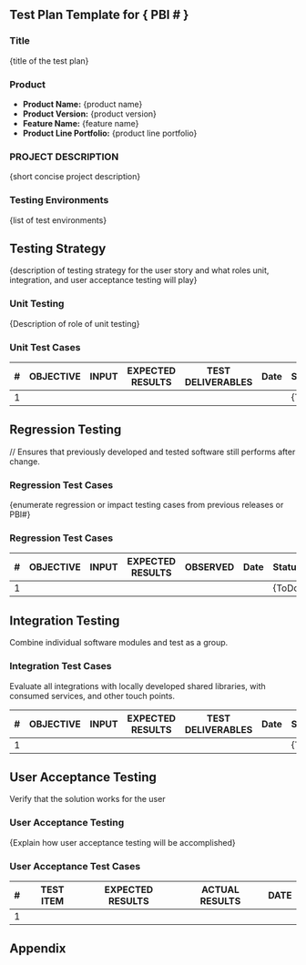 ## Test Plan Template for { PBI # }

### Title

{title of the test plan}

### Product 

- **Product Name:** {product name}
- **Product Version:** {product version}
- **Feature Name:** {feature name}
- **Product Line Portfolio:** {product line portfolio}

### PROJECT DESCRIPTION

{short concise project description}

### Testing Environments

{list of test environments}

## Testing Strategy

{description of testing strategy for the user story and what roles unit, integration, and user acceptance testing will play}

### Unit Testing

{Description of role of unit testing}

### Unit Test Cases

| \#  | OBJECTIVE | INPUT | EXPECTED RESULTS | TEST DELIVERABLES | Date | Status |
| --- | --------- | ----- | ---------------- | ----------------- | ---- | ------ |
| 1   |           |       |                  |                   |      |  {ToDo | In Progress | Pass | Fail | Aborted }    |

## Regression Testing

// Ensures that previously developed and tested software still performs after change.

### Regression Test Cases

{enumerate regression or impact testing cases from previous releases or PBI#}

### Regression Test Cases

| #   | OBJECTIVE | INPUT | EXPECTED RESULTS | OBSERVED | Date | Status |
| --- | --------- | ----- | ---------------- | -------- | ---- | ------ |
| 1   |           |       |                  |          |      |  {ToDo | In Progress | Pass | Fail | Aborted }    |

## Integration Testing

Combine individual software modules and test as a group.

### Integration Test Cases

Evaluate all integrations with locally developed shared libraries, with consumed services, and other touch points.

| #   | OBJECTIVE | INPUT | EXPECTED RESULTS | TEST DELIVERABLES | Date | Status |
| --- | --------- | ----- | ---------------- | ----------------- | ---- | ------ |
| 1   |           |       |                  |                   |      |  {ToDo | In Progress | Pass | Fail | Aborted }    |

## User Acceptance Testing

Verify that the solution works for the user

### User Acceptance Testing

{Explain how user acceptance testing will be accomplished}

### User Acceptance Test Cases

| #   | TEST ITEM | EXPECTED RESULTS | ACTUAL RESULTS | DATE |
| --- | --------- | ---------------- | -------------- | ---- |
| 1   |           |                  |                |      |

## Appendix